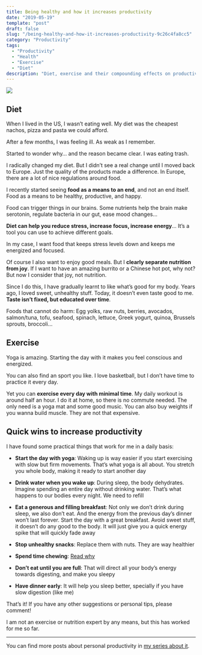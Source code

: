 ```yaml
---
title: Being healthy and how it increases productivity
date: "2019-05-19"
template: "post"
draft: false
slug: "/being-healthy-and-how-it-increases-productivity-9c26c4fa8cc5"
category: "Productivity"
tags:
  - "Productivity"
  - "Health"
  - "Exercise"
  - "Diet"
description: "Diet, exercise and their compounding effects on productivity"
---
```


![](https://cdn-images-1.medium.com/max/2000/1*Su9F5hPDB5bed-JXDoliww.jpeg)

## Diet

When I lived in the US, I wasn’t eating well. My diet was the cheapest nachos, pizza and pasta we could afford.

After a few months, I was feeling ill. As weak as I remember.

Started to wonder why… and the reason became clear. I was eating trash.

I radically changed my diet. But I didn’t see a real change until I moved back to Europe. Just the quality of the products made a difference. In Europe, there are a lot of nice regulations around food.

I recently started seeing **food as a means to an end**, and not an end itself. Food as a means to be healthy, productive, and happy.

Food can trigger things in our brains. Some nutrients help the brain make serotonin, regulate bacteria in our gut, ease mood changes…

**Diet can help you reduce stress, increase focus, increase energy**… It’s a tool you can use to achieve different goals.

In my case, I want food that keeps stress levels down and keeps me energized and focused.

Of course I also want to enjoy good meals. But I **clearly separate nutrition from joy**. If I want to have an amazing burrito or a Chinese hot pot, why not? But now I consider that joy, not nutrition.

Since I do this, I have gradually learnt to like what’s good for my body. Years ago, I loved sweet, unhealthy stuff. Today, it doesn’t even taste good to me. **Taste isn’t fixed, but educated over time**.

Foods that cannot do harm: Egg yolks, raw nuts, berries, avocados, salmon/tuna, tofu, seafood, spinach, lettuce, Greek yogurt, quinoa, Brussels sprouts, broccoli…

## Exercise

Yoga is amazing. Starting the day with it makes you feel conscious and energized.

You can also find an sport you like. I love basketball, but I don’t have time to practice it every day.

Yet you can **exercise every day with minimal time**. My daily workout is around half an hour. I do it at home, so there is no commute needed. The only need is a yoga mat and some good music. You can also buy weights if you wanna build muscle. They are not that expensive.

## Quick wins to increase productivity

I have found some practical things that work for me in a daily basis:

* **Start the day with yoga**: Waking up is way easier if you start exercising with slow but firm movements. That’s what yoga is all about. You stretch you whole body, making it ready to start another day

* **Drink water when you wake up**: During sleep, the body dehydrates. Imagine spending an entire day without drinking water. That’s what happens to our bodies every night. We need to refill

* **Eat a generous and filling breakfast**: Not only we don’t drink during sleep, we also don’t eat. And the energy from the previous day’s dinner won’t last forever. Start the day with a great breakfast. Avoid sweet stuff, it doesn’t do any good to the body. It will just give you a quick energy spike that will quickly fade away

* **Stop unhealthy snacks**: Replace them with nuts. They are way healthier

* **Spend time chewing**: [Read why](https://thinktalkideas.com/blog/chewing?format=amp&__twitter_impression=true)

* **Don’t eat until you are full**: That will direct all your body’s energy towards digesting, and make you sleepy

* **Have dinner early**: It will help you sleep better, specially if you have slow digestion (like me)

That’s it! If you have any other suggestions or personal tips, please comment!

I am not an exercise or nutrition expert by any means, but this has worked for me so far.

---

You can find more posts about personal productivity in [my series about it](https://blog.luisivan.net/a-series-on-personal-productivity-640397638e8).
